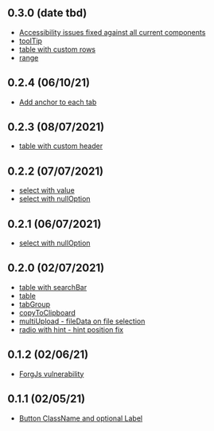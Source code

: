 
## 0.3.0 (date tbd)

<a name="0.3.0"></a>

- [Accessibility issues fixed against all current components](https://github.com/Capgemini/dcx-react-library/issues/200)
- [toolTip](https://github.com/Capgemini/dcx-react-library/issues/199)
- [table with custom rows](https://github.com/Capgemini/dcx-react-library/issues/221)
- [range](https://github.com/Capgemini/dcx-react-library/issues/198)

## 0.2.4 (06/10/21)

<a name="0.2.4"></a>

- [Add anchor to each tab](https://github.com/Capgemini/dcx-react-library/issues/229)

## 0.2.3 (08/07/2021)

<a name="0.2.3"></a>

- [table with custom header](https://github.com/Capgemini/dcx-react-library/issues/218)

## 0.2.2 (07/07/2021)

<a name="0.2.2"></a>

- [select with value](https://github.com/Capgemini/dcx-react-library/issues/213)
- [select with nullOption](https://github.com/Capgemini/dcx-react-library/issues/210)

## 0.2.1 (06/07/2021)

<a name="0.2.1"></a>

- [select with nullOption](https://github.com/Capgemini/dcx-react-library/issues/210)

## 0.2.0 (02/07/2021)

<a name="0.2.0"></a>

- [table with searchBar](https://github.com/Capgemini/dcx-react-library/issues/193)
- [table](https://github.com/Capgemini/dcx-react-library/issues/189)
- [tabGroup](https://github.com/Capgemini/dcx-react-library/issues/167)
- [copyToClipboard](https://github.com/Capgemini/dcx-react-library/issues/184)
- [multiUpload - fileData on file selection](https://github.com/Capgemini/dcx-react-library/issues/104)
- [radio with hint - hint position fix](https://github.com/Capgemini/dcx-react-library/issues/203)

<a name="0.1.2"></a>

## 0.1.2 (02/06/21)

- [ForgJs vulnerability](https://github.com/Capgemini/dcx-react-library/issues/201)

<a name="0.1.1"></a>

## 0.1.1 (02/05/21)

- [Button ClassName and optional Label](https://github.com/Capgemini/dcx-react-library/issues/186)
